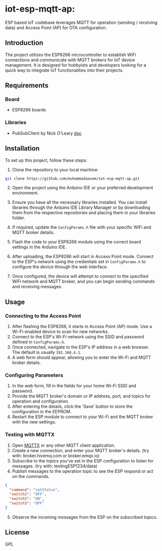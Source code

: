 # iot-esp-mqtt-ap: 

ESP based IoT codebase leverages MQTT for operation (sending / receiving data) and Access Point (AP) for OTA configuration.


## Introduction

The project utilizes the ESP8266 microcontroller to establish WiFi connections and communicate with MQTT brokers for IoT device management. It is designed for hobbyists and developers looking for a quick way to integrate IoT functionalities into their projects.


## Requirements
### Board
- ESP8266 boards

### Libraries
- PubSubClient by Nick O'Leary [doc](https://pubsubclient.knolleary.net/)

## Installation

To set up this project, follow these steps:

1. Clone the repository to your local machine:

```sh
git clone https://github.com/muhammadaasem/iot-esp-mqtt-ap.git
```

2. Open the project using the Arduino IDE or your preferred development environment.

3. Ensure you have all the necessary libraries installed. You can install libraries through the Arduino IDE Library Manager or by downloading them from the respective repositories and placing them in your libraries folder.

4. If required, update the `ConfigParams.h` file with your specific WiFi and MQTT broker details.

5. Flash the code to your ESP8266 module using the correct board settings in the Arduino IDE.

6. After uploading, the ESP8266 will start in Access Point mode. Connect to the ESP's network using the credentials set in `ConfigParams.h` to configure the device through the web interface.

7. Once configured, the device will attempt to connect to the specified WiFi network and MQTT broker, and you can begin sending commands and receiving messages.

## Usage

### Connecting to the Access Point

1. After flashing the ESP8266, it starts in Access Point (AP) mode. Use a Wi-Fi-enabled device to scan for new networks.
2. Connect to the ESP's Wi-Fi network using the SSID and password defined in `ConfigParams.h`.
3. Once connected, navigate to the ESP's IP address in a web browser. The default is usually `192.168.4.1`.
4. A web form should appear, allowing you to enter the Wi-Fi and MQTT broker details.

### Configuring Parameters

1. In the web form, fill in the fields for your home Wi-Fi SSID and password.
2. Provide the MQTT broker's domain or IP address, port, and topics for operation and configuration.
3. After entering the details, click the 'Save' button to store the configuration in the EEPROM.
4. Restart the ESP module to connect to your Wi-Fi and the MQTT broker with the new settings.

### Testing with MQTTX

1. Open [MQTTX](https://mqttx.app/) or any other MQTT client application.
2. Create a new connection, and enter your MQTT broker's details. (try with: broker.hivemq.com or broker.emqx.io)
3. Subscribe to the topics you've set in the ESP configuration to listen for messages. (try with: testingESP1234/data)
4. Publish messages to the operation topic to see the ESP respond or act on the commands.


```json
{
  "command": "setStatus",
  "switch1": "OFF",
  "switch2": "ON",
  "switch3": "OFF"
}
```

5. Observe the incoming messages from the ESP on the subscribed topics.



## License

GPL

